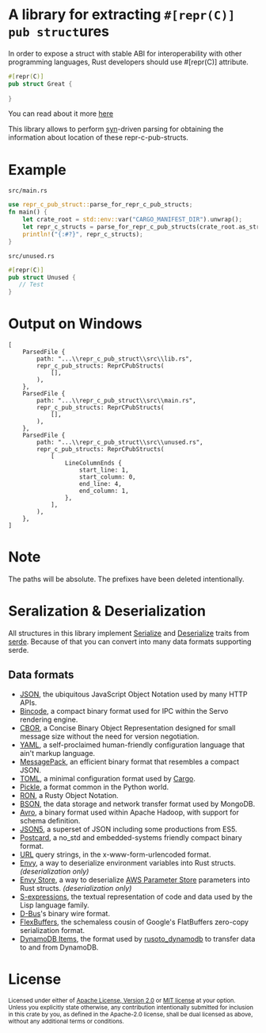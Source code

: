 # A library for extracting `#[repr(C)] pub struct`ures

In order to expose a struct with stable ABI for interoperability with other programming languages,
Rust developers should use #\[repr(C)\] attribute.

```rust
#[repr(C)]
pub struct Great {
    
}
```

You can read about it more [here](https://doc.rust-lang.org/nomicon/other-reprs.html#reprc)
 
This library allows to perform [syn](https://crates.io/crates/syn)-driven parsing for obtaining the information about
location of these repr-c-pub-structs.

# Example

`src/main.rs`

```rust
use repr_c_pub_struct::parse_for_repr_c_pub_structs;
fn main() {
    let crate_root = std::env::var("CARGO_MANIFEST_DIR").unwrap();
    let repr_c_structs = parse_for_repr_c_pub_structs(crate_root.as_str());
    println!("{:#?}", repr_c_structs);
}
```

`src/unused.rs`

```rust
#[repr(C)]
pub struct Unused {
   // Test
}
```

# Output on Windows

```text
[
    ParsedFile {
        path: "...\\repr_c_pub_struct\\src\\lib.rs",
        repr_c_pub_structs: ReprCPubStructs(
            [],
        ),
    },
    ParsedFile {
        path: "...\\repr_c_pub_struct\\src\\main.rs",
        repr_c_pub_structs: ReprCPubStructs(
            [],
        ),
    },
    ParsedFile {
        path: "...\\repr_c_pub_struct\\src\\unused.rs",
        repr_c_pub_structs: ReprCPubStructs(
            [
                LineColumnEnds {
                    start_line: 1,
                    start_column: 0,
                    end_line: 4,
                    end_column: 1,
                },
            ],
        ),
    },
]
```

# Note
The paths will be absolute. The prefixes have been deleted intentionally.

# Seralization & Deserialization

All structures in this library implement [Serialize](https://docs.rs/serde/latest/serde/trait.Serialize.html) and [Deserialize](https://docs.rs/serde/latest/serde/trait.Deserialize.html) traits from [serde](https://docs.rs/serde/latest/serde/#). Because of that you can convert into many data formats supporting serde.

## Data formats

- [JSON], the ubiquitous JavaScript Object Notation used by many HTTP APIs.
- [Bincode], a compact binary format
  used for IPC within the Servo rendering engine.
- [CBOR], a Concise Binary Object Representation designed for small message
  size without the need for version negotiation.
- [YAML], a self-proclaimed human-friendly configuration language that ain't
  markup language.
- [MessagePack], an efficient binary format that resembles a compact JSON.
- [TOML], a minimal configuration format used by [Cargo].
- [Pickle], a format common in the Python world.
- [RON], a Rusty Object Notation.
- [BSON], the data storage and network transfer format used by MongoDB.
- [Avro], a binary format used within Apache Hadoop, with support for schema
  definition.
- [JSON5], a superset of JSON including some productions from ES5.
- [Postcard], a no\_std and embedded-systems friendly compact binary format.
- [URL] query strings, in the x-www-form-urlencoded format.
- [Envy], a way to deserialize environment variables into Rust structs.
  *(deserialization only)*
- [Envy Store], a way to deserialize [AWS Parameter Store] parameters into
  Rust structs. *(deserialization only)*
- [S-expressions], the textual representation of code and data used by the
  Lisp language family.
- [D-Bus]'s binary wire format.
- [FlexBuffers], the schemaless cousin of Google's FlatBuffers zero-copy serialization format.
- [DynamoDB Items], the format used by [rusoto_dynamodb] to transfer data to
  and from DynamoDB.

# License

<sup>
Licensed under either of <a href="LICENSE-APACHE">Apache License, Version
2.0</a> or <a href="LICENSE-MIT">MIT license</a> at your option.
</sup>

<br>

<sub>
Unless you explicitly state otherwise, any contribution intentionally submitted
for inclusion in this crate by you, as defined in the Apache-2.0 license, shall
be dual licensed as above, without any additional terms or conditions.
</sub>

[JSON]: https://github.com/serde-rs/json
[Bincode]: https://github.com/servo/bincode
[CBOR]: https://github.com/enarx/ciborium
[YAML]: https://github.com/dtolnay/serde-yaml
[MessagePack]: https://github.com/3Hren/msgpack-rust
[TOML]: https://github.com/alexcrichton/toml-rs
[Pickle]: https://github.com/birkenfeld/serde-pickle
[RON]: https://github.com/ron-rs/ron
[BSON]: https://github.com/zonyitoo/bson-rs
[Avro]: https://github.com/flavray/avro-rs
[JSON5]: https://github.com/callum-oakley/json5-rs
[Postcard]: https://github.com/jamesmunns/postcard
[URL]: https://docs.rs/serde_qs
[Envy]: https://github.com/softprops/envy
[Envy Store]: https://github.com/softprops/envy-store
[Cargo]: https://doc.rust-lang.org/cargo/reference/manifest.html
[AWS Parameter Store]: https://docs.aws.amazon.com/systems-manager/latest/userguide/systems-manager-paramstore.html
[S-expressions]: https://github.com/rotty/lexpr-rs
[D-Bus]: https://docs.rs/zvariant
[FlexBuffers]: https://github.com/google/flatbuffers/tree/master/rust/flexbuffers
[DynamoDB Items]: https://docs.rs/serde_dynamo
[rusoto_dynamodb]: https://docs.rs/rusoto_dynamodb
